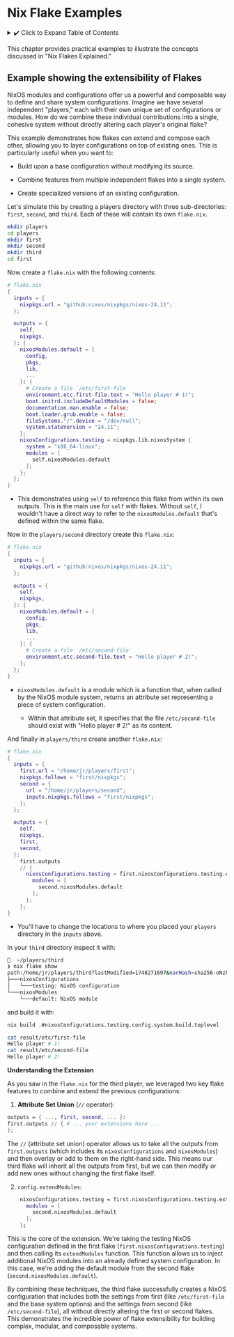 # Nix Flake Examples

<details>
<summary> ✔️ Click to Expand Table of Contents</summary>

<!-- toc -->

</details>

This chapter provides practical examples to illustrate the concepts discussed in
"Nix Flakes Explained."

## Example showing the extensibility of Flakes

NixOS modules and configurations offer us a powerful and composable way
to define and share system configurations. Imagine we have several independent
"players," each with their own unique set of configurations or modules. How do
we combine these individual contributions into a single, cohesive system
without directly altering each player's original flake?

This example demonstrates how flakes can extend and compose each other, allowing
you to layer configurations on top of existing ones. This is particularly
useful when you want to:

- Build upon a base configuration without modifying its source.

- Combine features from multiple independent flakes into a single system.

- Create specialized versions of an existing configuration.

Let's simulate this by creating a players directory with three sub-directories:
`first`, `second`, and `third`. Each of these will contain its own `flake.nix`.

```bash
mkdir players
cd players
mkdir first
mkdir second
mkdir third
cd first
```

Now create a `flake.nix` with the following contents:

```nix
# flake.nix
{
  inputs = {
    nixpkgs.url = "github:nixos/nixpkgs/nixos-24.11";
  };

  outputs = {
    self,
    nixpkgs,
  }: {
    nixosModules.default = {
      config,
      pkgs,
      lib,
      ...
    }: {
      # Create a file `/etc/first-file`
      environment.etc.first-file.text = "Hello player # 1!";
      boot.initrd.includeDefaultModules = false;
      documentation.man.enable = false;
      boot.loader.grub.enable = false;
      fileSystems."/".device = "/dev/null";
      system.stateVersion = "24.11";
    };
    nixosConfigurations.testing = nixpkgs.lib.nixosSystem {
      system = "x86_64-linux";
      modules = [
        self.nixosModules.default
      ];
    };
  };
}
```

- This demonstrates using `self` to reference this flake from within its own
  outputs. This is the main use for `self` with flakes. Without `self`, I wouldn't
  have a direct way to refer to the `nixosModules.default` that's defined within
  the same flake.

Now in the `players/second` directory create this `flake.nix`:

```nix
# flake.nix
{
  inputs = {
    nixpkgs.url = "github:nixos/nixpkgs/nixos-24.11";
  };

  outputs = {
    self,
    nixpkgs,
  }: {
    nixosModules.default = {
      config,
      pkgs,
      lib,
      ...
    }: {
      # Create a file `/etc/second-file`
      environment.etc.second-file.text = "Hello player # 2!";
    };
  };
}
```

- `nixosModules.default` is a module which is a function that, when called by
  the NixOS module system, returns an attribute set representing a piece of
  system configuration.

  - Within that attribute set, it specifies that the file `/etc/second-file`
    should exist with "Hello player # 2!" as its content.

And finally in `players/third` create another `flake.nix`:

```nix
# flake.nix
{
  inputs = {
    first.url = "/home/jr/players/first";
    nixpkgs.follows = "first/nixpkgs";
    second = {
      url = "/home/jr/players/second";
      inputs.nixpkgs.follows = "first/nixpkgs";
    };
  };

  outputs = {
    self,
    nixpkgs,
    first,
    second,
  }:
    first.outputs
    // {
      nixosConfigurations.testing = first.nixosConfigurations.testing.extendModules {
        modules = [
          second.nixosModules.default
        ];
      };
    };
}
```

- You'll have to change the locations to where you placed your `players`
  directory in the `inputs` above.

In your `third` directory inspect it with:

```bash
  ~/players/third
❯ nix flake show
path:/home/jr/players/third?lastModified=1748271697&narHash=sha256-oNzkC6X9hA0MpOBmJSZ89w4znXxv4Q5EkFhp0ewehY0%3D
├───nixosConfigurations
│   └───testing: NixOS configuration
└───nixosModules
    └───default: NixOS module
```

and build it with:

```bash
nix build .#nixosConfigurations.testing.config.system.build.toplevel
```

```bash
cat result/etc/first-file
Hello player # 1!
cat result/etc/second-file
Hello player # 2!
```

**Understanding the Extension**

As you saw in the `flake.nix` for the third player, we leveraged two key flake
features to combine and extend the previous configurations:

1. **Attribute Set Union** (`//` operator):

```nix
outputs = { ..., first, second, ... }:
first.outputs // { # ... your extensions here ...
};
```

The `//` (attribute set union) operator allows us to take all the outputs from
`first.outputs` (which includes its `nixosConfigurations` and `nixosModules`)
and then overlay or add to them on the right-hand side. This means our third
flake will inherit all the outputs from first, but we can then modify or add
new ones without changing the first flake itself.

2. `config.extendModules`:

```nix
    nixosConfigurations.testing = first.nixosConfigurations.testing.extendModules {
      modules = [
        second.nixosModules.default
      ];
    };
```

This is the core of the extension. We're taking the testing NixOS configuration
defined in the first flake (`first.nixosConfigurations.testing`) and then
calling its `extendModules` function. This function allows us to inject
additional NixOS modules into an already defined system configuration. In this
case, we're adding the default module from the second flake
(`second.nixosModules.default`).

By combining these techniques, the third flake successfully creates a NixOS
configuration that includes both the settings from first (like `/etc/first-file`
and the base system options) and the settings from second (like `/etc/second-file`),
all without directly altering the first or second flakes. This demonstrates the
incredible power of flake extensibility for building complex, modular, and
composable systems.
